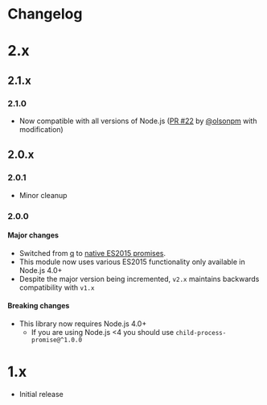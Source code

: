 Changelog
=========

# 2.x

## 2.1.x

### 2.1.0

- Now compatible with all versions of Node.js ([PR #22](https://github.com/patrick-steele-idem/child-process-promise/pull/22) by [@olsonpm](https://github.com/olsonpm) with modification)

## 2.0.x

### 2.0.1

- Minor cleanup

### 2.0.0

#### Major changes

- Switched from [q](https://github.com/kriskowal/q) to [native ES2015 promises](https://developer.mozilla.org/en-US/public/Web/JavaScript/Reference/Global_Objects/Promise).
- This module now uses various ES2015 functionality only available in Node.js 4.0+
- Despite the major version being incremented, `v2.x` maintains backwards compatibility with `v1.x`

#### Breaking changes

- This library now requires Node.js 4.0+
    - If you are using Node.js <4 you should use `child-process-promise@^1.0.0`

# 1.x

- Initial release
